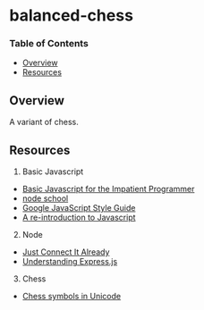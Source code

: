 # balanced-chess


### Table of Contents
+ [Overview](#overview)
+ [Resources](#resources)

## Overview
A variant of chess.

## Resources
1. Basic Javascript
  + [Basic Javascript for the Impatient Programmer](http://www.2ality.com/2013/06/basic-javascript.html)
  + [node school](http://nodeschool.io/)
  + [Google JavaScript Style Guide](https://google-styleguide.googlecode.com/svn/trunk/javascriptguide.xml)
  + [A re-introduction to Javascript](https://developer.mozilla.org/en-US/docs/Web/JavaScript/A_re-introduction_to_JavaScript)
2. Node
  + [Just Connect It Already](http://howtonode.org/connect-it)
  + [Understanding Express.js](http://evanhahn.com/understanding-express/)
3. Chess
  + [Chess symbols in Unicode](https://en.wikipedia.org/wiki/Chess_symbols_in_Unicode)
